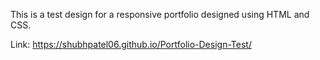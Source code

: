 This is a test design for a responsive portfolio designed using HTML and CSS.

Link: https://shubhpatel06.github.io/Portfolio-Design-Test/
